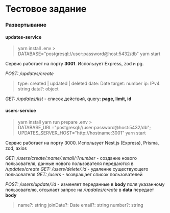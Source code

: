 # Тестовое задание
### Развертывание

#### updates-service

> yarn install
> .env > DATABASE="postgresql://user:password@host:5432/db"
> yarn start

Сервис работает на порту **3001**. Использует Express, zod и pg.

*POST: /updates/create*
> type: created | updated | deleted
> date: Date
> target: number
> ip: IPv4 string
> data?: object

*GET: /updates/list* - список действий, query: **page, limit, id**

#### users-service

> yarn install
> yarn run prepare
> .env > DATABASE_URL="postgresql://user:password@host:5432/db"; UPDATES_SERVER_HOST="http://hostname:3001"
> yarn start

Сервис работает на порту 3000. Использует Nest.js (Express), Prisma, zod, axios

*GET: /users/create/:name/:email/:?number* - создание нового пользователя, данные нового пользователя передаются в */updates/create* 
*GET: /users/delete/:id* - удаление существующего пользователя
*GET: /users* - возвращает список пользователей

*POST: /users/update/:id* - изменяет переданные в **body** поля указанному пользователю, отсылает запрос на */updates/create* в **data** передает **body** 
> name?: string
> joinDate?: Date
> email?: string 
> number?: string 

